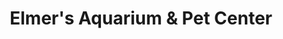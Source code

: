 ---
title: "Elmer's Aquarium & Pet Center"
url: /monroeville/elmers-aquarium-and-pet-center/
shop: pet
---